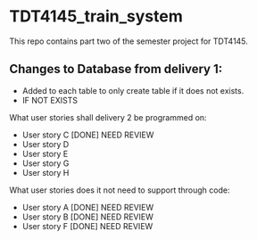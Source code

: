 # TDT4145_train_system
This repo contains part two of the semester project for TDT4145.

## Changes to Database from delivery 1:
* Added to each table to only create table if it does not exists.
* IF NOT EXISTS


What user stories shall delivery 2 be programmed on:
* User story C [DONE] NEED REVIEW
* User story D
* User story E
* User story G
* User story H

What user stories does it not need to support through code:
* User story A [DONE] NEED REVIEW
* User story B [DONE] NEED REVIEW
* User story F [DONE] NEED REVIEW



